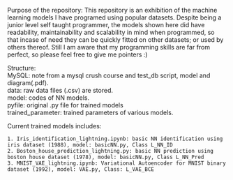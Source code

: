Purpose of the repository:
This repository is an exhibition of the machine learning models I have programed using popular datasets. Despite being a junior level self taught programmer, the models shown here did have readability, maintainability and scalability in mind when programmed, so that incase of need they can be quickly fitted on other datasets; or used by others thereof. Still I am aware that my programming skills are far from perfect, so please feel free to give me pointers :)

Structure: <br/>
MySQL: note from a mysql crush course and test_db script, model and diagram(.pdf). <br/>
data: raw data files (.csv) are stored. <br/>
model: codes of NN models. <br/>
pyfile: original .py file for trained models <br/>
trained_parameter: trained parameters of various models. <br/>


Current trained models includes:

    1. Iris_identification_lightning.ipynb: basic NN identification using iris dataset (1988), model: basicNN.py, Class L_NN_ID
    2. Boston_house_prediction_lightning.py: basic NN prediction using boston house dataset (1978), model: basicNN.py, Class L_NN_Pred
    3. MNIST_VAE_lightning.ipynb: Variational Autoencoder for MNIST binary dataset (1992), model: VAE.py, Class: L_VAE_BCE



